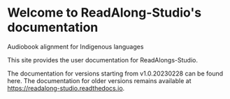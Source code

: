 # Welcome to ReadAlong-Studio's documentation

Audiobook alignment for Indigenous languages

This site provides the user documentation for ReadAlongs-Studio.

The documentation for versions starting from v1.0.20230228 can be found here.
The documentation for older versions remains available at <https://readalong-studio.readthedocs.io>.
